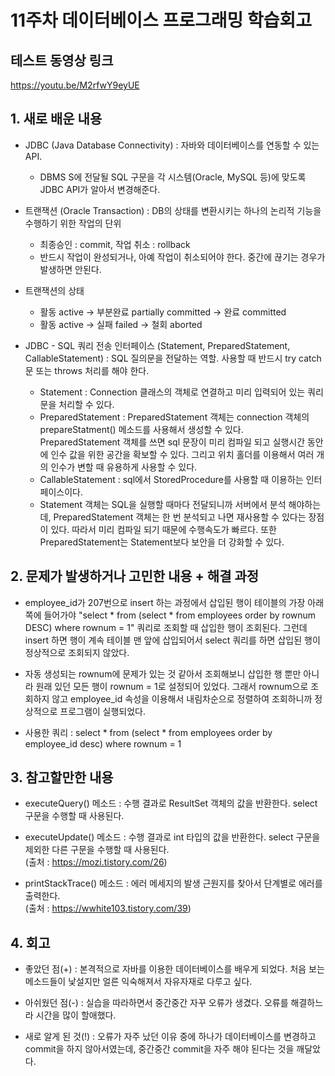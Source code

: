# 11주차 데이터베이스 프로그래밍 학습회고


## 테스트 동영상 링크
https://youtu.be/M2rfwY9eyUE


## 1. 새로 배운 내용
  * JDBC (Java Database Connectivity) : 자바와 데이터베이스를 연동할 수 있는 API.
    - DBMS S에 전달될 SQL 구문을 각 시스템(Oracle, MySQL 등)에 맞도록 JDBC API가 알아서 변경해준다.

  * 트랜잭션 (Oracle Transaction) : DB의 상태를 변환시키는 하나의 논리적 기능을 수행하기 위한 작업의 단위
    - 최종승인 : commit, 작업 취소 : rollback
    - 반드시 작업이 완성되거나, 아예 작업이 취소되어야 한다. 중간에 끊기는 경우가 발생하면 안된다.

  * 트랜잭션의 상태
    - 활동 active -> 부분완료 partially committed -> 완료 committed
    - 활동 active -> 실패 failed -> 철회 aborted

  * JDBC - SQL 쿼리 전송 인터페이스 (Statement, PreparedStatement, CallableStatement) : SQL 질의문을 전달하는 역할. 사용할 때 반드시 try catch 문 또는 throws 처리를 해야 한다.
    - Statement : Connection 클래스의 객체로 연결하고 미리 입력되어 있는 쿼리문을 처리할 수 있다.
    - PreparedStatement :  PreparedStatement 객체는 connection 객체의 prepareStatment() 메소드를 사용해서 생성할 수 있다. PreparedStatement 객체를 쓰면 sql 문장이 미리 컴파일 되고 실행시간 동안에 인수 값을 위한 공간을 확보할 수 있다. 그리고 위치 홀더를 이용해서 여러 개의 인수가 변할 때 유용하게 사용할 수 있다.
    - CallableStatement : sql에서 StoredProcedure를 사용할 때 이용하는 인터페이스이다.
    - Statement 객체는 SQL을 실행할 때마다 전달되니까 서버에서 분석 해야하는데, PreparedStatement 객체는 한 번 분석되고 나면 재사용할 수 있다는 장점이 있다. 따라서 미리 컴파일 되기 때문에 수행속도가 빠르다. 또한 PreparedStatement는 Statement보다 보안을 더 강화할 수 있다.


## 2. 문제가 발생하거나 고민한 내용 + 해결 과정
  * employee_id가 207번으로 insert 하는 과정에서 삽입된 행이 테이블의 가장 아래쪽에 들어가야 "select * from (select * from employees order by rownum DESC) where rownum = 1" 쿼리로 조회할 때 삽입한 행이 조회된다. 그런데 insert 하면 행이 계속 테이블 맨 앞에 삽입되어서 select 쿼리를 하면 삽입된 행이 정상적으로 조회되지 않았다.

  * 자동 생성되는 rownum에 문제가 있는 것 같아서 조회해보니 삽입한 행 뿐만 아니라 원래 있던 모든 행이 rownum = 1로 설정되어 있었다. 그래서 rownum으로 조회하지 않고 employee_id 속성을 이용해서 내림차순으로 정렬하여 조회하니까 정상적으로 프로그램이 실행되었다.

  * 사용한 쿼리 : select * from (select * from employees order by employee_id desc) where rownum = 1


## 3. 참고할만한 내용
  * executeQuery() 메소드 : 수행 결과로 ResultSet 객체의 값을 반환한다. select 구문을 수행할 때 사용된다.

  * executeUpdate() 메소드 : 수행 결과로 int 타입의 값을 반환한다. select 구문을 제외한 다른 구문을 수행할 때 사용된다.<br>
  (출처 : https://mozi.tistory.com/26)

  * printStackTrace() 메소드 : 에러 메세지의 발생 근원지를 찾아서 단계별로 에러를 출력한다.<br>
  (출처 : https://wwhite103.tistory.com/39)


## 4. 회고
  * 좋았던 점(+) : 본격적으로 자바를 이용한 데이터베이스를 배우게 되었다. 처음 보는 메소드들이 낯설지만 얼른 익숙해져서 자유자재로 다루고 싶다.

  * 아쉬웠던 점(-) : 실습을 따라하면서 중간중간 자꾸 오류가 생겼다. 오류를 해결하느라 시간을 많이 할애했다.

  * 새로 알게 된 것(!) : 오류가 자주 났던 이유 중에 하나가 데이터베이스를 변경하고 commit을 하지 않아서였는데, 중간중간 commit을 자주 해야 된다는 것을 깨달았다.
